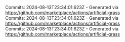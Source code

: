 Commits: 2024-08-13T23:34:01.623Z - Generated via https://github.com/marketplace/actions/artificial-grass
<br>
Commits: 2024-08-13T23:34:01.623Z - Generated via https://github.com/marketplace/actions/artificial-grass
<br>
Commits: 2024-08-13T23:34:01.623Z - Generated via https://github.com/marketplace/actions/artificial-grass
<br>
